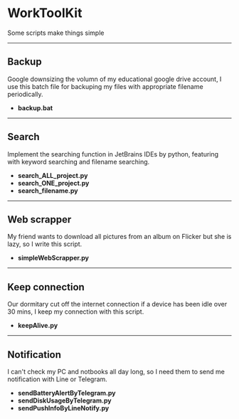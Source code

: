 # WorkToolKit
Some scripts make things simple
<hr/> 

## Backup
Google downsizing the volumn of my educational google drive account, I use this batch file for backuping my files with appropriate filename periodically.
  - **backup.bat**

<hr/> 

## Search
Implement the searching function in JetBrains IDEs by python, featuring with keyword searching and filename searching.
  - **search_ALL_project.py** 
  - **search_ONE_project.py** 
  - **search_filename.py**
  
<hr/> 

## Web scrapper
My friend wants to download all pictures from an album on Flicker but she is lazy, so I write this script.
  - **simpleWebScrapper.py**

<hr/> 

## Keep connection
Our dormitary cut off the internet connection if a device has been idle over 30 mins, I keep my connection with this script.
  - **keepAlive.py**
  
<hr/> 

## Notification
I can't check my PC and notbooks all day long, so I need them to send me notification with Line or Telegram. 
  - **sendBatteryAlertByTelegram.py**
  - **sendDiskUsageByTelegram.py**
  - **sendPushInfoByLineNotify.py**
